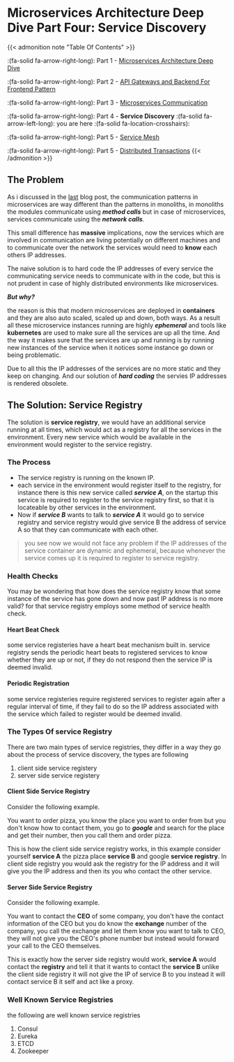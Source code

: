 # Microservices Architecture Deep Dive Part Four: Service Discovery


{{< admonition note "Table Of Contents" >}}

:(fa-solid fa-arrow-right-long): Part 1 - [Microservices Architecture Deep Dive](https://danish-mehmood.github.io/microservices-architecture-deep-dive-part-one/)

:(fa-solid fa-arrow-right-long): Part 2 - [API Gateways and Backend For Frontend Pattern](https://danish-mehmood.github.io/microservices-architecture-deep-dive-part-two--api-gateways-and-bff-pattern/)

:(fa-solid fa-arrow-right-long): Part 3 - [Microservices Communication](https://danish-mehmood.github.io/microservices-architecture-deep-dive-part-three-communications/)

:(fa-solid fa-arrow-right-long): Part 4 - **Service Discovery** :(fa-solid fa-arrow-left-long): you are here :(fa-solid fa-location-crosshairs):

:(fa-solid fa-arrow-right-long): Part 5 - [Service Mesh](https://danish-mehmood.github.io/microservices-architecture-deep-dive-part-five-service-mesh/)

:(fa-solid fa-arrow-right-long): Part 5 - [Distributed Transactions](https://danish-mehmood.github.io/microservices-architecture-deep-dive-part-five-service-mesh/)
{{< /admonition >}}

## The Problem

As i discussed in the [last](https://danish-mehmood.github.io/microservices-architecture-deep-dive-part-three-communications/) blog post, the communication patterns in microservices are way different than the patterns in monoliths, in monoliths the modules communicate using **_method calls_** but in case of microservices, services communicate using the **_network calls_**.

This small difference has **massive** implications, now the services which are involved in communication are living potentially on different machines and to communicate over the network the services would need to **know** each others IP addresses.

The naive solution is to hard code the IP addresses of every service the communicating service needs to communicate with in the code, but this is not prudent in case of highly distributed environments like microservices.

**_But why?_**

the reason is this that modern microservices are deployed in **containers** and they are also auto scaled, scaled up and down, both ways. As a result all these microservice instances running are highly **_ephemeral_** and tools like **kubernetes** are used to make sure all the services are up all the time. And the way it makes sure that the services are up and running is by running new instances of the service when it notices some instance go down or being problematic.

Due to all this the IP addresses of the services are no more static and they keep on changing. And our solution of **_hard coding_** the servies IP addresses is rendered obsolete.

## The Solution: Service Registry

The solution is **service registry**, we would have an additional service running at all times, which would act as a registry for all the services in the environment. Every new service which would be available in the environment would register to the service registry.

### The Process

- The service registry is running on the known IP.
- each service in the environment would register itself to the registry, for instance there is this new service called **_service A_**, on the startup this service is required to register to the service registry first, so that it is locateable by other services in the environment.
- Now if **_service B_** wants to talk to **_service A_** it would go to service registry and service registry would give service B the address of service A so that they can communicate with each other.

> you see now we would not face any problem if the IP addresses of the service container are dynamic and ephemeral, because whenever the service comes up it is required to register to service registry.

### Health Checks

You may be wondering that how does the service registry know that some instance of the service has gone down and now past IP address is no more valid?
for that service registry employs some method of service health check.

#### Heart Beat Check

some service registeries have a heart beat mechanism built in. service registry sends the periodic heart beats to registered services to know whether they are up or not, if they do not respond then the service IP is deemed invalid.

#### Periodic Registration

some service registeries require registered services to register again after a regular interval of time, if they fail to do so the IP address associated with the service which failed to register would be deemed invalid.

### The Types Of service Registry

There are two main types of service registries, they differ in a way they go about the process of service discovery, the types are following

1. client side service registery
2. server side service registery

#### Client Side Service Registry

Consider the following example.

You want to order pizza, you know the place you want to order from but you don't know how to contact them, you go to **_google_** and search for the place and get their number, then you call them and order pizza.

This is how the client side service registry works, in this example consider yourself **service A** the pizza place **service B** and google **service registry**. In client side registry you would ask the registry for the IP address and it will give you the IP address and then its you who contact the other service.

#### Server Side Service Registry

Consider the following example.

You want to contact the **CEO** of some company, you don't have the contact information of the CEO but you do know the **exchange** number of the company, you call the exchange and let them know you want to talk to CEO, they will not give you the CEO's phone number but instead would forward your call to the CEO themselves.

This is exactly how the server side registry would work, **service A** would contact the **registry** and tell it that it wants to contact the **service B** unlike the client side registry it will not give the IP of service B to you instead it will contact service B it self and act like a proxy.

### Well Known Service Registries

the following are well known service registries

1. Consul
1. Eureka
1. ETCD
1. Zookeeper

